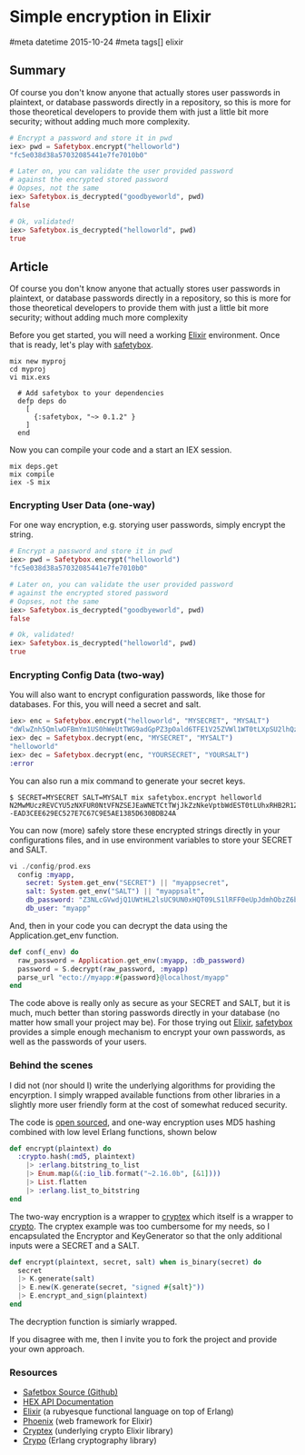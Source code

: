 # Simple encryption in Elixir
#meta datetime 2015-10-24
#meta tags[] elixir

## Summary

Of course you don't know anyone that actually stores user passwords in plaintext, or database passwords directly in a repository, so this is more for those theoretical developers to provide them with just a little bit more security; without adding much more complexity.

```elixir
# Encrypt a password and store it in pwd
iex> pwd = Safetybox.encrypt("helloworld")
"fc5e038d38a57032085441e7fe7010b0"

# Later on, you can validate the user provided password
# against the encrypted stored password
# Oopses, not the same
iex> Safetybox.is_decrypted("goodbyeworld", pwd)
false

# Ok, validated!
iex> Safetybox.is_decrypted("helloworld", pwd)
true
```

## Article

Of course you don't know anyone that actually stores user passwords in plaintext, or database passwords directly in a repository, so this is more for those theoretical developers to provide them with just a little bit more security; without adding much more complexity

Before you get started, you will need a working [Elixir](https://elixir-lang.org/) environment. Once that is ready, let's play with [safetybox](https://github.com/aforward/safetybox).

```shell
mix new myproj
cd myproj
vi mix.exs

  # Add safetybox to your dependencies
  defp deps do
    [
      {:safetybox, "~> 0.1.2" }
    ]
  end
```

Now you can compile your code and a start an IEX session.

```shell
mix deps.get
mix compile
iex -S mix
```

### Encrypting User Data (one-way)

For one way encryption, e.g. storying user passwords, simply encrypt the string.

```elixir
# Encrypt a password and store it in pwd
iex> pwd = Safetybox.encrypt("helloworld")
"fc5e038d38a57032085441e7fe7010b0"

# Later on, you can validate the user provided password
# against the encrypted stored password
# Oopses, not the same
iex> Safetybox.is_decrypted("goodbyeworld", pwd)
false

# Ok, validated!
iex> Safetybox.is_decrypted("helloworld", pwd)
true
```

### Encrypting Config Data (two-way)

You will also want to encrypt configuration passwords, like those for databases.  For this, you will need a secret and salt.

```elixir
iex> enc = Safetybox.encrypt("helloworld", "MYSECRET", "MYSALT")
"dWlwZnh5QmlwOFBmYm1US0hWeUtTWG9adGpPZ3pOald6TFE1V25ZVWl1WT0tLXpSU2lhQzFQWDR0blc5VVNqZGV1b3c9PQ==--7C53B199CE26A6B39081236823329A606DFF37DF"
iex> dec = Safetybox.decrypt(enc, "MYSECRET", "MYSALT")
"helloworld"
iex> dec = Safetybox.decrypt(enc, "YOURSECRET", "YOURSALT")
:error
```

You can also run a mix command to generate your secret keys.

```shell
$ SECRET=MYSECRET SALT=MYSALT mix safetybox.encrypt helloworld
N2MwMUczREVCYU5zNXFUR0NtVFNZSEJEaWNETCtTWjJkZzNkeVptbWdEST0tLUhxRHB2R1ZxVUpNcmswWFRqdW9oa3c9PQ==--EAD3CEE629EC527E7C67C9E5AE1385D630BDB24A
```

You can now (more) safely store these encrypted strings directly in your configurations files, and in use environment variables to store your SECRET and SALT.

```elixir
vi ./config/prod.exs
  config :myapp,
    secret: System.get_env("SECRET") || "myappsecret",
    salt: System.get_env("SALT") || "myappsalt",
    db_password: "Z3NLcGVwdjQ1UWtHL2lsUC9UN0xHQT09LS1lRFF0eUpJdmhObzZ6b2lZNzVQRlVBPT0=--68B020579898BCE71B01B7558DB9C0D3D9305350",
    db_user: "myapp"
```
And, then in your code you can decrypt the data using the Application.get_env function.

```elixir
def conf(_env) do
  raw_password = Application.get_env(:myapp, :db_password)
  password = S.decrypt(raw_password, :myapp)
  parse_url "ecto://myapp:#{password}@localhost/myapp"
end
```

The code above is really only as secure as your SECRET and SALT, but it is much, much better than storing passwords directly in your database (no matter how small your project may be). For those trying out [Elixir](https://elixir-lang.org/), [safetybox](https://github.com/aforward/safetybox) provides a simple enough mechanism to encrypt your own passwords, as well as the passwords of your users.

### Behind the scenes

I did not (nor should I) write the underlying algorithms for providing the encyrption.  I simply wrapped available functions from other libraries in a slightly more user friendly form at the cost of somewhat reduced security.

The code is [open sourced](https://github.com/aforward/safetybox), and one-way encryption uses MD5 hashing combined with low level Erlang functions, shown below

```elixir
def encrypt(plaintext) do
  :crypto.hash(:md5, plaintext)
    |> :erlang.bitstring_to_list
    |> Enum.map(&(:io_lib.format("~2.16.0b", [&1])))
    |> List.flatten
    |> :erlang.list_to_bitstring
end
```

The two-way encryption is a wrapper to [cryptex](https://github.com/scrogson/cryptex) which itself is a wrapper to [crypto](http://erlang.org/doc/man/crypto.html).  The cryptex example was too cumbersome for my needs, so I encapsulated the Encryptor and KeyGenerator so that the only additional inputs were a SECRET and a SALT.

```elixir
def encrypt(plaintext, secret, salt) when is_binary(secret) do
  secret
  |> K.generate(salt)
  |> E.new(K.generate(secret, "signed #{salt}"))
  |> E.encrypt_and_sign(plaintext)
end
```

The decryption function is simiarly wrapped.

If you disagree with me, then I invite you to fork the project and provide your own approach.

### Resources

- [Safetbox Source (Github)](https://github.com/aforward/safetybox)
- [HEX API Documentation](https://hexdocs.pm/safetybox/)
- [Elixir](https://elixir-lang.org/) (a rubyesque functional language on top of Erlang)
- [Phoenix](https://github.com/phoenixframework/phoenix) (web framework for Elixir)
- [Cryptex](https://github.com/scrogson/cryptex) (underlying crypto Elixir library)
- [Crypo](https://erlang.org/doc/man/crypto.html) (Erlang cryptography library)
